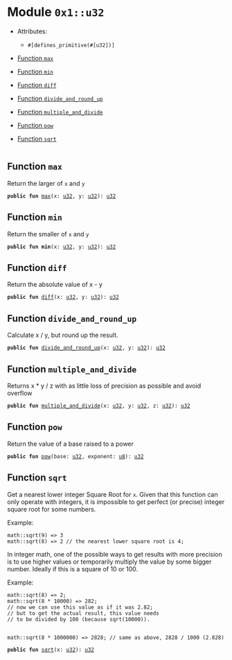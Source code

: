 
<a id="0x1_u32"></a>

# Module `0x1::u32`



- Attributes:
    - `#[defines_primitive(#[u32])]`



-  [Function `max`](#0x1_u32_max)
-  [Function `min`](#0x1_u32_min)
-  [Function `diff`](#0x1_u32_diff)
-  [Function `divide_and_round_up`](#0x1_u32_divide_and_round_up)
-  [Function `multiple_and_divide`](#0x1_u32_multiple_and_divide)
-  [Function `pow`](#0x1_u32_pow)
-  [Function `sqrt`](#0x1_u32_sqrt)


<pre><code></code></pre>



<a id="0x1_u32_max"></a>

## Function `max`

Return the larger of <code>x</code> and <code>y</code>


<pre><code><b>public</b> <b>fun</b> <a href="u32.md#0x1_u32_max">max</a>(x: <a href="u32.md#0x1_u32">u32</a>, y: <a href="u32.md#0x1_u32">u32</a>): <a href="u32.md#0x1_u32">u32</a>
</code></pre>



<a id="0x1_u32_min"></a>

## Function `min`

Return the smaller of <code>x</code> and <code>y</code>


<pre><code><b>public</b> <b>fun</b> <b>min</b>(x: <a href="u32.md#0x1_u32">u32</a>, y: <a href="u32.md#0x1_u32">u32</a>): <a href="u32.md#0x1_u32">u32</a>
</code></pre>



<a id="0x1_u32_diff"></a>

## Function `diff`

Return the absolute value of x - y


<pre><code><b>public</b> <b>fun</b> <a href="u32.md#0x1_u32_diff">diff</a>(x: <a href="u32.md#0x1_u32">u32</a>, y: <a href="u32.md#0x1_u32">u32</a>): <a href="u32.md#0x1_u32">u32</a>
</code></pre>



<a id="0x1_u32_divide_and_round_up"></a>

## Function `divide_and_round_up`

Calculate x / y, but round up the result.


<pre><code><b>public</b> <b>fun</b> <a href="u32.md#0x1_u32_divide_and_round_up">divide_and_round_up</a>(x: <a href="u32.md#0x1_u32">u32</a>, y: <a href="u32.md#0x1_u32">u32</a>): <a href="u32.md#0x1_u32">u32</a>
</code></pre>



<a id="0x1_u32_multiple_and_divide"></a>

## Function `multiple_and_divide`

Returns x * y / z with as little loss of precision as possible and avoid overflow


<pre><code><b>public</b> <b>fun</b> <a href="u32.md#0x1_u32_multiple_and_divide">multiple_and_divide</a>(x: <a href="u32.md#0x1_u32">u32</a>, y: <a href="u32.md#0x1_u32">u32</a>, z: <a href="u32.md#0x1_u32">u32</a>): <a href="u32.md#0x1_u32">u32</a>
</code></pre>



<a id="0x1_u32_pow"></a>

## Function `pow`

Return the value of a base raised to a power


<pre><code><b>public</b> <b>fun</b> <a href="u32.md#0x1_u32_pow">pow</a>(base: <a href="u32.md#0x1_u32">u32</a>, exponent: <a href="u8.md#0x1_u8">u8</a>): <a href="u32.md#0x1_u32">u32</a>
</code></pre>



<a id="0x1_u32_sqrt"></a>

## Function `sqrt`

Get a nearest lower integer Square Root for <code>x</code>. Given that this
function can only operate with integers, it is impossible
to get perfect (or precise) integer square root for some numbers.

Example:
```
math::sqrt(9) => 3
math::sqrt(8) => 2 // the nearest lower square root is 4;
```

In integer math, one of the possible ways to get results with more
precision is to use higher values or temporarily multiply the
value by some bigger number. Ideally if this is a square of 10 or 100.

Example:
```
math::sqrt(8) => 2;
math::sqrt(8 * 10000) => 282;
// now we can use this value as if it was 2.82;
// but to get the actual result, this value needs
// to be divided by 100 (because sqrt(10000)).


math::sqrt(8 * 1000000) => 2828; // same as above, 2828 / 1000 (2.828)
```


<pre><code><b>public</b> <b>fun</b> <a href="u32.md#0x1_u32_sqrt">sqrt</a>(x: <a href="u32.md#0x1_u32">u32</a>): <a href="u32.md#0x1_u32">u32</a>
</code></pre>
